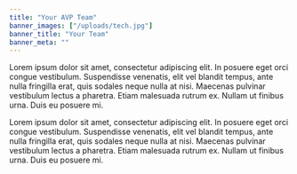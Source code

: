 ```yaml
---
title: "Your AVP Team"
banner_images: ["/uploads/tech.jpg"]
banner_title: "Your Team"
banner_meta: ""
---
```


Lorem ipsum dolor sit amet, consectetur adipiscing elit. In posuere eget orci congue vestibulum. Suspendisse venenatis, elit vel blandit tempus, ante nulla fringilla erat, quis sodales neque nulla at nisi. Maecenas pulvinar vestibulum lectus a pharetra. Etiam malesuada rutrum ex. Nullam ut finibus urna. Duis eu posuere mi.

Lorem ipsum dolor sit amet, consectetur adipiscing elit. In posuere eget orci congue vestibulum. Suspendisse venenatis, elit vel blandit tempus, ante nulla fringilla erat, quis sodales neque nulla at nisi. Maecenas pulvinar vestibulum lectus a pharetra. Etiam malesuada rutrum ex. Nullam ut finibus urna. Duis eu posuere mi.
